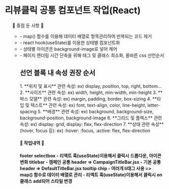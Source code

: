 <h1> 리뷰클릭 공통 컴포넌트 작업(React) </h1>


<ul>🔧 중점 둔 사항 🔧 <ul>
<li>- map() 함수를 이용해 데이터 배열로 항목관리하여 반복되는 코드 제거</li>
<li>- react hook(useState)를 이용한 상태별 컴포넌트화</li>
<li>- 상태별 아이콘은 background-image로 넣어 제어</li>
<li>- 페이지 렌더링 시간 단축을 위해 태그 및 클래스 최소화, 올바른 css 선언순서</li>


<h2>선언 블록 내 속성 권장 순서</h2>
1. **위치 및 표시** 관련 속성: 
ex) display, position, top, right, bottom...
2. **사이즈** 관련 속성: 
ex) width, height, min-width, min-height
3. **박스 모델** 관련 속성: 
ex) margin, padding, border, box-sizing
4. **타입 및 텍스트** 관련 속성: 
ex) font, text-align, color, line-height, letter-spacing
5. **배경** 관련 속성:  
ex) background, background-size, background-position, background-image
6. **그리드 및 플렉스** 관련 속성: 
ex) display: grid, display: flex, flex-direction 
7. **상태 관련 속성** (hover, focus 등):
ex) :hover: :focus, :active: flex, flex-direction 




<h4>🔧 작업내역 🔧 <h4>
footer 
selectbox 
- 리엑트 훅(useState)이용해서 클릭시 드롭다운, 아이콘 변화
titlebar
- 캠페인 공통 header => CampaignTitleBar.jsx
- 기본 공통 header => DefaultTitleBar.jsx
tooltip 
chip 
- 여러개 li태그 사용 => map() 함수로 데이터 배열로 관리
- 리엑트 훅(useState)이용해서 클릭시 on클래스 add되어 스타일 변경







